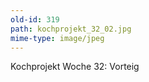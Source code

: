```yaml
---
old-id: 319
path: kochprojekt_32_02.jpg
mime-type: image/jpeg
---
```

Kochprojekt Woche 32:
Vorteig
